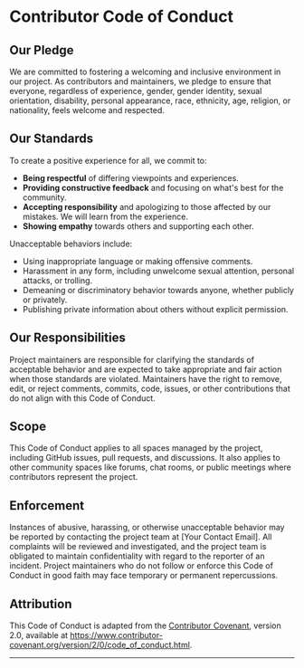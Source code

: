 # Contributor Code of Conduct

## Our Pledge
We are committed to fostering a welcoming and inclusive environment in our project. As contributors and maintainers, we pledge to ensure that everyone, regardless of experience, gender, gender identity, sexual orientation, disability, personal appearance, race, ethnicity, age, religion, or nationality, feels welcome and respected.

## Our Standards
To create a positive experience for all, we commit to:

- **Being respectful** of differing viewpoints and experiences.
- **Providing constructive feedback** and focusing on what's best for the community.
- **Accepting responsibility** and apologizing to those affected by our mistakes. We will learn from the experience.
- **Showing empathy** towards others and supporting each other.

Unacceptable behaviors include:

- Using inappropriate language or making offensive comments.
- Harassment in any form, including unwelcome sexual attention, personal attacks, or trolling.
- Demeaning or discriminatory behavior towards anyone, whether publicly or privately.
- Publishing private information about others without explicit permission.

## Our Responsibilities
Project maintainers are responsible for clarifying the standards of acceptable behavior and are expected to take appropriate and fair action when those standards are violated. Maintainers have the right to remove, edit, or reject comments, commits, code, issues, or other contributions that do not align with this Code of Conduct.

## Scope
This Code of Conduct applies to all spaces managed by the project, including GitHub issues, pull requests, and discussions. It also applies to other community spaces like forums, chat rooms, or public meetings where contributors represent the project.

## Enforcement
Instances of abusive, harassing, or otherwise unacceptable behavior may be reported by contacting the project team at [Your Contact Email]. All complaints will be reviewed and investigated, and the project team is obligated to maintain confidentiality with regard to the reporter of an incident. Project maintainers who do not follow or enforce this Code of Conduct in good faith may face temporary or permanent repercussions.

## Attribution
This Code of Conduct is adapted from the [Contributor Covenant](https://www.contributor-covenant.org), version 2.0, available at https://www.contributor-covenant.org/version/2/0/code_of_conduct.html.

---

